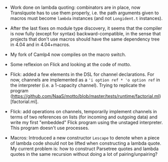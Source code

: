 * Work done on lambda quoting: combinators are in place, now Translquote has to
  use them properly, i.e. the path arguments given to macros must become
  `lambda` instances (and not `Longident.t` instances).

* After the last fixes on module type discovery, it seems that the compiler is
  now fully (except for syntax) backward-compatible, in the sense that projects
  that don't use macros should have the same dependency tree in 4.04 and in
  4.04+macros.

* My fork of Camlp4 now compiles on the macro switch.

* Some reflexion on Flick and looking at the code of motto.

* Flick: added a few elements in the DSL for channel declarations. For now,
  channels are implemented as a `'i option ref * 'o option ref` in the
  interpreter (i.e. a 1-capacity channel). Trying to replicate the program
  (https://github.com/NaaS/motto/blob/master/tests/runtime/factorial.ml)[factorial.ml].

* Flick: add operations on channels, temporarily implement channels in terms of
  two references on lists (for incoming and outgoing data) and write my first
  "embedded" Flick program using the unstaged interpreter. This program doesn't
  use processes.

* Macros: Introduced a new constructor `Lescape` to denote when a piece of
  lambda code should not be lifted when constructing a lambda quote. My current
  problem is: how to construct Parsetree quotes and lambda quotes in the same
  recursion without doing a lot of pairing/unpairing?
